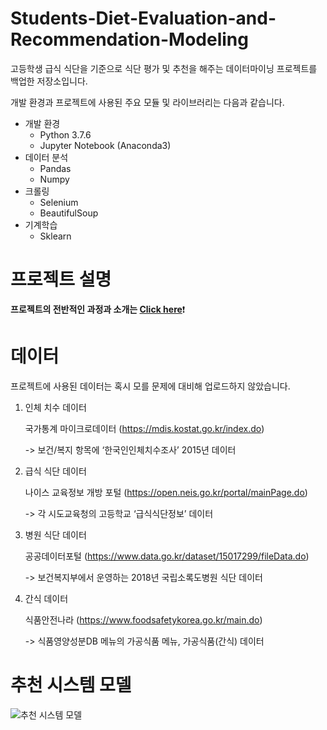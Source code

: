 # Students-Diet-Evaluation-and-Recommendation-Modeling

고등학생 급식 식단을 기준으로 식단 평가 및 추천을 해주는 데이터마이닝 프로젝트를 백업한 저장소입니다.

개발 환경과 프로젝트에 사용된 주요 모듈 및 라이브러리는 다음과 같습니다.

- 개발 환경
    - Python 3.7.6
    - Jupyter Notebook (Anaconda3)
- 데이터 분석
    - Pandas
    - Numpy
- 크롤링
    - Selenium
    - BeautifulSoup
- 기계학습
    - Sklearn

# 프로젝트 설명

**프로젝트의 전반적인 과정과 소개는 [Click here](https://github.com/dudtjakdl/Students-Diet-Evaluation-and-Recommendation-Modeling/blob/main/%EB%B0%9C%ED%91%9C%EC%9E%90%EB%A3%8C.pdf)**:exclamation:


# 데이터

프로젝트에 사용된 데이터는 혹시 모를 문제에 대비해 업로드하지 않았습니다.

1. 인체 치수 데이터
    
    국가통계 마이크로데이터 (https://mdis.kostat.go.kr/index.do)
    
    -> 보건/복지 항목에 ‘한국인인체치수조사’ 2015년 데이터

2. 급식 식단 데이터

    나이스 교육정보 개방 포털 (https://open.neis.go.kr/portal/mainPage.do)

    -> 각 시도교육청의 고등학교 ‘급식식단정보’ 데이터

3. 병원 식단 데이터

    공공데이터포털 (https://www.data.go.kr/dataset/15017299/fileData.do)

    -> 보건복지부에서 운영하는 2018년 국립소록도병원 식단 데이터

4. 간식 데이터

    식품안전나라 (https://www.foodsafetykorea.go.kr/main.do)

    -> 식품영양성분DB 메뉴의 가공식품 메뉴, 가공식품(간식) 데이터

# 추천 시스템 모델

![추천 시스템 모델](https://i.ibb.co/jw5cqZJ/4.png)
